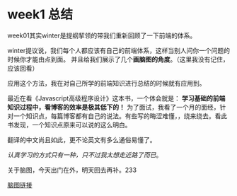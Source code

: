 # week1 总结
week01其实winter是提纲挈领的带我们重新回顾了一下前端的体系。

winter提议说，我们每个人都应该有自己的前端体系，这样当别人问你一个问题的时候你才能由点到面。
并且给我们展示了几个**画脑图的角度**。（这里我没有记住，应该回看）

应用这个方法，我在对自己所学的前端知识进行总结的时候就有应用到。

最近在看《Javascript高级程序设计》这本书，一个体会就是：
**学习基础的前端知识过程中，看博客的效率是极其低下的！**
为了面试，我看了一个月的面经，针对一个知识点，每篇博客都有自己的说法。有些写的晦涩难懂，，绕来绕去。看此书发现，一个知识点原来可以说的这么明白。

翻译的中文尚且如此，更不论英文有多么通俗易懂了。

*认真学习的方式只有一种，只不过我太想走近路了而已*。

关于脑图，今天出门在外，明天回去再补。233

[脑图链接](https://www.youtube.com/watch?v=ZsAM82lX5wY&list=PLat5PBX57wqac5g5unneDxS4QyY131YIW)
